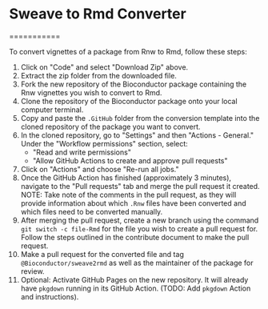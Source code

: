# Sweave to Rmd Converter
===========

To convert vignettes of a package from Rnw to Rmd, follow these steps:

1. Click on "Code" and select "Download Zip" above.
2. Extract the zip folder from the downloaded file.
3. Fork the new repository of the Bioconductor package containing the
   Rnw vignettes you wish to convert to Rmd.
4. Clone the repository of the Bioconductor package onto your local
   computer terminal.
5. Copy and paste the `.GitHub` folder from the conversion template
   into the cloned repository of the package you want to convert.
6. In the cloned repository, go to "Settings" and then "Actions - General." Under the "Workflow permissions" section, select:
    - "Read and write permissions"
    - "Allow GitHub Actions to create and approve pull requests"
7. Click on "Actions" and choose "Re-run all jobs."
8. Once the GitHub Action has finished (approximately 3 minutes), navigate to the "Pull requests" tab and merge the pull request it created.
   NOTE: Take note of the comments in the pull request, as they will provide information about which `.Rnw` files have been converted and which files need to be converted manually.
9.  After merging the pull request, create a new branch using the command `git switch -c file-Rmd` for the file you wish to create a pull request for. Follow the steps outlined in the contribute document to make the pull request.
10. Make a pull request for the converted file and tag `@Bioconductor/sweave2rmd` as well as the maintainer of the package for review.
11. Optional: Activate GitHub Pages on the new repository. It will already have `pkgdown` running in its GitHub Action. (TODO: Add `pkgdown` Action and instructions).

